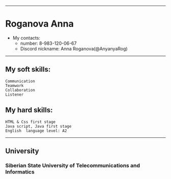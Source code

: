 ***
# __Roganova Anna__
* My contacts:
  * number: 8-983-120-06-67
  * Discord nickname: Anna Roganova(@AnyanyaRog)
***

## My soft skills:
```
Communication
Teamwork
Collaboration
Listener
```
## My hard skills:
```
HTML & Css first stage
Java script, Java first stage
English  language level: A2
```
***
## University 
### Siberian State University of Telecommunications and Informatics